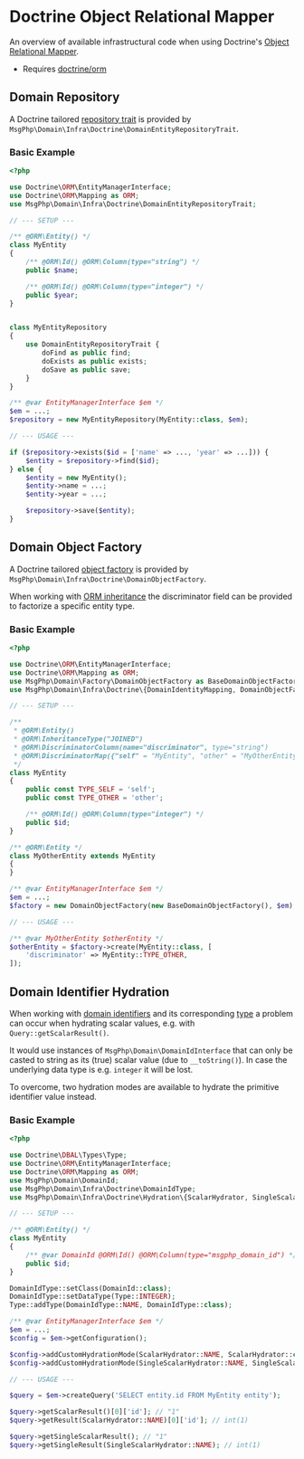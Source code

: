 # Doctrine Object Relational Mapper

An overview of available infrastructural code when using Doctrine's [Object Relational Mapper][orm-project].

- Requires [doctrine/orm]

## Domain Repository

A Doctrine tailored [repository trait](../ddd/repositories.md) is provided by `MsgPhp\Domain\Infra\Doctrine\DomainEntityRepositoryTrait`.

### Basic Example

```php
<?php

use Doctrine\ORM\EntityManagerInterface;
use Doctrine\ORM\Mapping as ORM;
use MsgPhp\Domain\Infra\Doctrine\DomainEntityRepositoryTrait;

// --- SETUP ---

/** @ORM\Entity() */
class MyEntity
{
    /** @ORM\Id() @ORM\Column(type="string") */
    public $name;

    /** @ORM\Id() @ORM\Column(type="integer") */
    public $year;
}


class MyEntityRepository
{
    use DomainEntityRepositoryTrait {
        doFind as public find;
        doExists as public exists;
        doSave as public save;
    }
}

/** @var EntityManagerInterface $em */
$em = ...;
$repository = new MyEntityRepository(MyEntity::class, $em);

// --- USAGE ---

if ($repository->exists($id = ['name' => ..., 'year' => ...])) {
    $entity = $repository->find($id);
} else {
    $entity = new MyEntity();
    $entity->name = ...;
    $entity->year = ...;

    $repository->save($entity);
}
```

## Domain Object Factory

A Doctrine tailored [object factory](../ddd/object-factory.md) is provided by
`MsgPhp\Domain\Infra\Doctrine\DomainObjectFactory`.

When working with [ORM inheritance] the discriminator field can be provided to factorize a specific entity type.

### Basic Example

```php
<?php

use Doctrine\ORM\EntityManagerInterface;
use Doctrine\ORM\Mapping as ORM;
use MsgPhp\Domain\Factory\DomainObjectFactory as BaseDomainObjectFactory;
use MsgPhp\Domain\Infra\Doctrine\{DomainIdentityMapping, DomainObjectFactory};

// --- SETUP ---

/**
 * @ORM\Entity()
 * @ORM\InheritanceType("JOINED")
 * @ORM\DiscriminatorColumn(name="discriminator", type="string")
 * @ORM\DiscriminatorMap({"self" = "MyEntity", "other" = "MyOtherEntity"})
 */
class MyEntity
{
    public const TYPE_SELF = 'self';
    public const TYPE_OTHER = 'other';

    /** @ORM\Id() @ORM\Column(type="integer") */
    public $id;
}

/** @ORM\Entity */
class MyOtherEntity extends MyEntity
{
}

/** @var EntityManagerInterface $em */
$em = ...;
$factory = new DomainObjectFactory(new BaseDomainObjectFactory(), $em);

// --- USAGE ---

/** @var MyOtherEntity $otherEntity */
$otherEntity = $factory->create(MyEntity::class, [
    'discriminator' => MyEntity::TYPE_OTHER,
]);
```

## Domain Identifier Hydration

When working with [domain identifiers](../ddd/identifiers.md) and its corresponding [type](doctrine-dbal.md#domain-identifier-type)
a problem can occur when hydrating scalar values, e.g. with `Query::getScalarResult()`.

It would use instances of `MsgPhp\Domain\DomainIdInterface` that can only be casted to string as its (true) scalar
value (due to `__toString()`). In case the underlying data type is e.g. `integer` it will be lost.

To overcome, two hydration modes are available to hydrate the primitive identifier value instead.

### Basic Example

```php
<?php

use Doctrine\DBAL\Types\Type;
use Doctrine\ORM\EntityManagerInterface;
use Doctrine\ORM\Mapping as ORM;
use MsgPhp\Domain\DomainId;
use MsgPhp\Domain\Infra\Doctrine\DomainIdType;
use MsgPhp\Domain\Infra\Doctrine\Hydration\{ScalarHydrator, SingleScalarHydrator};

// --- SETUP ---

/** @ORM\Entity() */
class MyEntity
{
    /** @var DomainId @ORM\Id() @ORM\Column(type="msgphp_domain_id") */
    public $id;
}

DomainIdType::setClass(DomainId::class);
DomainIdType::setDataType(Type::INTEGER);
Type::addType(DomainIdType::NAME, DomainIdType::class);

/** @var EntityManagerInterface $em */
$em = ...;
$config = $em->getConfiguration();

$config->addCustomHydrationMode(ScalarHydrator::NAME, ScalarHydrator::class);
$config->addCustomHydrationMode(SingleScalarHydrator::NAME, SingleScalarHydrator::class);

// --- USAGE ---

$query = $em->createQuery('SELECT entity.id FROM MyEntity entity');

$query->getScalarResult()[0]['id']; // "1"
$query->getResult(ScalarHydrator::NAME)[0]['id']; // int(1)

$query->getSingleScalarResult(); // "1"
$query->getSingleResult(SingleScalarHydrator::NAME); // int(1)
```

[orm-project]: http://www.doctrine-project.org/projects/orm.html
[ORM inheritance]: http://docs.doctrine-project.org/projects/doctrine-orm/en/latest/reference/inheritance-mapping.html
[doctrine/orm]: https://packagist.org/packages/doctrine/orm
